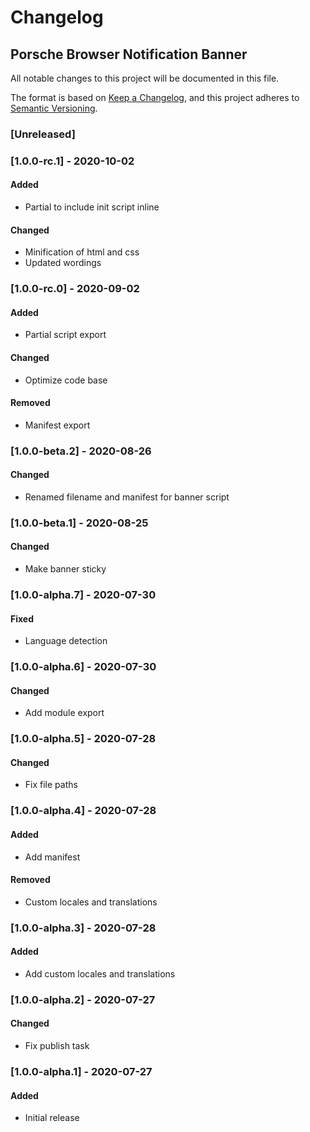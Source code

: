 # Changelog
 
## Porsche Browser Notification Banner
All notable changes to this project will be documented in this file.

The format is based on [Keep a Changelog](https://keepachangelog.com/en/1.0.0/),
and this project adheres to [Semantic Versioning](https://semver.org/spec/v2.0.0.html).

### [Unreleased]

### [1.0.0-rc.1] - 2020-10-02

#### Added
- Partial to include init script inline

#### Changed
- Minification of html and css
- Updated wordings

### [1.0.0-rc.0] - 2020-09-02

#### Added
- Partial script export

#### Changed
- Optimize code base

#### Removed
- Manifest export

### [1.0.0-beta.2] - 2020-08-26

#### Changed
- Renamed filename and manifest for banner script 

### [1.0.0-beta.1] - 2020-08-25

#### Changed
- Make banner sticky

### [1.0.0-alpha.7] - 2020-07-30

#### Fixed
- Language detection

### [1.0.0-alpha.6] - 2020-07-30

#### Changed
- Add module export

### [1.0.0-alpha.5] - 2020-07-28

#### Changed
- Fix file paths

### [1.0.0-alpha.4] - 2020-07-28

#### Added
- Add manifest

#### Removed
- Custom locales and translations

### [1.0.0-alpha.3] - 2020-07-28

#### Added
- Add custom locales and translations

### [1.0.0-alpha.2] - 2020-07-27

#### Changed
- Fix publish task

### [1.0.0-alpha.1] - 2020-07-27

#### Added
- Initial release
